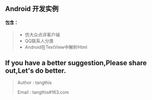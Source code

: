 Android 开发实例
------

#### 包含：
> * 仿大众点评客户端
> * QQ联系人分类
> * Android在TextView中解析Html

## If you have a better suggestion,Please share out,Let's do better.
> Author : tangthis
>
> Email  : tangthis#163.com
